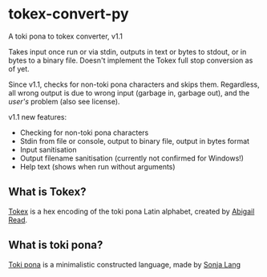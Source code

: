 # tokex-convert-py
A toki pona to tokex converter, v1.1

Takes input once run or via stdin, outputs in text or bytes to stdout, or in bytes to a binary file. Doesn't implement the Tokex full stop conversion as of yet.

Since v1.1, checks for non-toki pona characters and skips them. Regardless, all wrong output is due to wrong input (garbage in, garbage out), and the _user's_ problem (also see license).

v1.1 new features:
- Checking for non-toki pona characters
- Stdin from file or console, output to binary file, output in bytes format
- Input sanitisation
- Output filename sanitisation (currently not confirmed for Windows!)
- Help text (shows when run without arguments)

## What is Tokex?
[Tokex](https://github.com/AbbyRead/Tokex/) is a hex encoding of the toki pona Latin alphabet, created by [Abigail Read](https://github.com/AbbyRead).

## What is toki pona?
[Toki pona](https://tokipona.org/) is a minimalistic constructed language, made by [Sonja Lang](https://lang.sg/)
